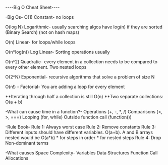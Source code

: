 ----Big O Cheat Sheet----

-Big Os-
O(1) Constant- no loops

O(log N) Logarithmic- usually searching algos have log(n) if they are sorted (Binary Search) (not on hash maps)

O(n) Linear- for loops/while loops

O(n*log(n)) Log Linear- Sorting operations usually

O(n^2) Quadratic- every element in a collection needs to be compared to every other element. Two nested loops

O(2^N) Exponential- recursive algorithms that solve a problem of size N

O(n!) - Factorial- You are adding a loop for every element


**Iterating through half a collection is still O(n)
**Two separate collections: O(a + b)


-What can cause time in a function?-
Operations (+, -, *, /)
Comparisons (<, >, ===)
Looping (for, while)
Outside function call (function())

-Rule Book-
Rule 1: Always worst case
Rule 2: Remove constants
Rule 3: Different inputs should have different variables. O(a+b). A and B arrays nested would be O(a*b)
    * for steps in order
    * for nested steps
Rule 4: Drop Non-dominant terms

-What causes Space Complexity-
Variables
Data Structures
Function Call
Allocations







